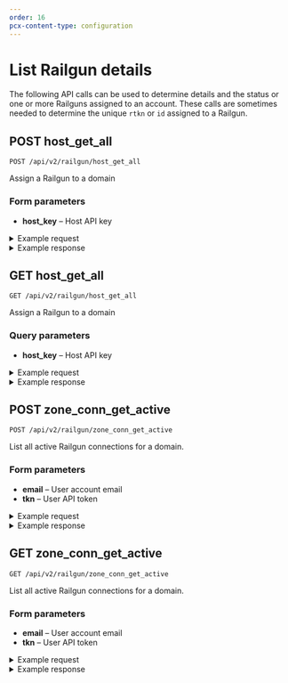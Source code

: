 ```yaml
---
order: 16
pcx-content-type: configuration
---
```


# List Railgun details

The following API calls can be used to determine details and the status or one or more Railguns assigned to an account. These calls are sometimes needed to determine the unique `rtkn` or `id` assigned to a Railgun.

## POST host_get_all

`POST /api/v2/railgun/host_get_all`

Assign a Railgun to a domain

### Form parameters

- **host_key** – Host API key

<details>
<summary>Example request</summary>
<div>

```txt
POST /api/v2/railgun/host_get_all HTTP/1.1
Host: www.cloudflare.com
Accept: */*
Content-Type: application/x-www-form-urlencoded

Example form parameters


host_key=e111dff66d1fddfda6a888c9992d4366
```

</div>
</details>

<details>
<summary>Example response</summary>
<div>

```txt
HTTP/1.1 200 OK
Content-Type: application/json

{
    "msg": null,
    "response": {
        "act": "railgun_host_get_all",
        "railguns": {
            "count": 5,
            "objs": [
                {
                    "cdate": "2012-10-27 16:34:37.718746-07",
                    "edate": "2012-11-06 13:02:16.153332-08",
                    "props": {
                        "build": "2012-10-27-1257",
                        "number": "2.6.0",
                        "revision": "ff3f8f25f5238de327cf34059659de0738399176"
                    },
                    "railgun_activated_on": "2012-11-06 13:02:16.122355-08",
                    "railgun_api_key": "a1b2c3d4e5f6g7h8i9j0k1l2m3n4o5pp",
                    "railgun_deleted_on": null,
                    "railgun_host_id": null,
                    "railgun_id": "1",
                    "railgun_ip": null,
                    "railgun_mode": "1",
                    "railgun_name": "RG_100f5777999990edb60d2db56627f9",
                    "railgun_port": "2408",
                    "railgun_pubname": "Railgun for example.com",
                    "railgun_rec_id": "100",
                    "railgun_rec_name": "rg-d65dfffff666a77fd3dea2a7cfeede90.port2408.net",
                    "railgun_status": "V",
                    "railgun_tag": "a18bbbbc555f4g6h2i8j222l711n",
                    "railgun_type": "user",
                    "railgun_user_id": "1000"
                },
                {
                    "cdate": "2012-11-02 00:03:33.17205-07",
                    "edate": "2012-11-02 00:03:33.17205-07",
                    "props": {
                        "build": null,
                        "number": null,
                        "revision": null
                    },
                    "railgun_activated_on": null,
                    "railgun_api_key": "a1b2c3d4e5f6g7h8i9j0k1l2m3n4o5pp",
                    "railgun_deleted_on": null,
                    "railgun_host_id": null,
                    "railgun_id": "178",
                    "railgun_ip": null,
                    "railgun_mode": "0",
                    "railgun_name": "RG_000f7777999690edb60d2db56627f9",
                    "railgun_port": "2408",
                    "railgun_pubname": "Railgun for mydomain.com",
                    "railgun_rec_id": null,
                    "railgun_rec_name": null,
                    "railgun_status": "INI",
                    "railgun_tag": "d18bbbbc555f4g6h2i8j222l711n",
                    "railgun_type": "user",
                    "railgun_user_id": "1000"
                }
            ]
        }
    },
    "result": "success"
}
```

</div>
</details>

## GET host_get_all

`GET /api/v2/railgun/host_get_all`

Assign a Railgun to a domain

### Query parameters

- **host_key** – Host API key

<details>
<summary>Example request</summary>
<div>

```txt
GET /api/v2/railgun/host_get_all?host_key= HTTP/1.1
Host: www.cloudflare.com
Accept: */*
Content-Type: application/x-www-form-urlencoded

Example query string parameters:

host_key=e111dff66d1fddfda6a888c9992d4366
```

</div>
</details>

<details>
<summary>Example response</summary>
<div>

```txt
HTTP/1.1 200 OK
Content-Type: application/json

{
    "msg": null,
    "response": {
        "act": "railgun_host_get_all",
        "railguns": {
            "count": 5,
            "objs": [
                {
                    "cdate": "2012-10-27 16:34:37.718746-07",
                    "edate": "2012-11-06 13:02:16.153332-08",
                    "props": {
                        "build": "2012-10-27-1257",
                        "number": "2.6.0",
                        "revision": "ff3f8f25f5238de327cf34059659de0738399176"
                    },
                    "railgun_activated_on": "2012-11-06 13:02:16.122355-08",
                    "railgun_api_key": "a1b2c3d4e5f6g7h8i9j0k1l2m3n4o5pp",
                    "railgun_deleted_on": null,
                    "railgun_host_id": null,
                    "railgun_id": "1",
                    "railgun_ip": null,
                    "railgun_mode": "1",
                    "railgun_name": "RG_100f5777999990edb60d2db56627f9",
                    "railgun_port": "2408",
                    "railgun_pubname": "Railgun for example.com",
                    "railgun_rec_id": "100",
                    "railgun_rec_name": "rg-d65dfffff666a77fd3dea2a7cfeede90.port2408.net",
                    "railgun_status": "V",
                    "railgun_tag": "a18bbbbc555f4g6h2i8j222l711n",
                    "railgun_type": "user",
                    "railgun_user_id": "1000"
                },
                {
                    "cdate": "2012-11-02 00:03:33.17205-07",
                    "edate": "2012-11-02 00:03:33.17205-07",
                    "props": {
                        "build": null,
                        "number": null,
                        "revision": null
                    },
                    "railgun_activated_on": null,
                    "railgun_api_key": "a1b2c3d4e5f6g7h8i9j0k1l2m3n4o5pp",
                    "railgun_deleted_on": null,
                    "railgun_host_id": null,
                    "railgun_id": "178",
                    "railgun_ip": null,
                    "railgun_mode": "0",
                    "railgun_name": "RG_000f7777999690edb60d2db56627f9",
                    "railgun_port": "2408",
                    "railgun_pubname": "Railgun for mydomain.com",
                    "railgun_rec_id": null,
                    "railgun_rec_name": null,
                    "railgun_status": "INI",
                    "railgun_tag": "d18bbbbc555f4g6h2i8j222l711n",
                    "railgun_type": "user",
                    "railgun_user_id": "1000"
                }
            ]
        }
    },
    "result": "success"
}
```

</div>
</details>

## POST zone_conn_get_active

`POST /api/v2/railgun/zone_conn_get_active`

List all active Railgun connections for a domain.

### Form parameters

- **email** – User account email
- **tkn** – User API token

<details>
<summary>Example request</summary>
<div>

```txt
POST /api/v2/railgun/zone_conn_get_active HTTP/1.1
Host: www.cloudflare.com
Accept: */*
Content-Type: application/x-www-form-urlencoded

Example form parameters:

host_key=e111dff66d1fddfda6a888c9992d4366
z=example.com
```

</div>
</details>

<details>
<summary>Example response</summary>
<div>

```txt
HTTP/1.1 200 OK
Content-Type: application/json

{
    "msg": null,
    "response": {
        "act": "railgun_zone_conn_get_active",
        "railgun_conn": {
            "obj": {
                    "railgun_conn_id": "2",
                    "railgun_id": "123",
                    "railgun_conn_status": "V",
                    "railgun_conn_mode": "1",
                    "railgun_enabled": "t",
                }
        }
    },
    "result": "success"
}
```

</div>
</details>

## GET zone_conn_get_active

`GET /api/v2/railgun/zone_conn_get_active`

List all active Railgun connections for a domain.

### Form parameters

- **email** – User account email
- **tkn** – User API token

<details>
<summary>Example request</summary>
<div>

```txt
GET /api/v2/railgun/zone_conn_get_active?host_key=&z= HTTP/1.1
Host: www.cloudflare.com
Accept: */*
Content-Type: application/x-www-form-urlencoded

Example query string parameters:

host_key=e111dff66d1fddfda6a888c9992d4366
z=example.com
```

</div>
</details>

<details>
<summary>Example response</summary>
<div>

```txt
HTTP/1.1 200 OK
Content-Type: application/json

{
    "msg": null,
    "response": {
        "act": "railgun_zone_conn_get_active",
        "railgun_conn": {
            "obj": {
                    "railgun_conn_id": "2",
                    "railgun_id": "123",
                    "railgun_conn_status": "V",
                    "railgun_conn_mode": "1",
                    "railgun_enabled": "t",
                }
        }
    },
    "result": "success"
}
```

</div>
</details>

